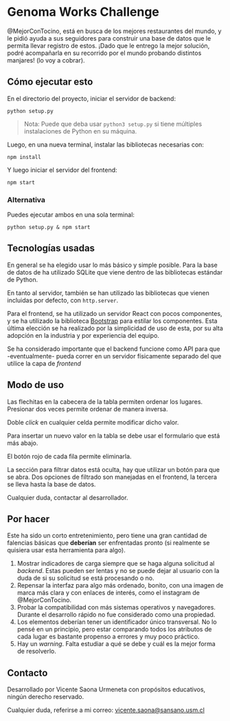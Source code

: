# Genoma Works Challenge

@MejorConTocino, está en busca de los mejores restaurantes del mundo, y le pidió ayuda a sus seguidores para construir una base de datos que le permita llevar registro de estos. ¡Dado que le entrego la mejor solución, podré acompañarla en su recorrido por el mundo probando distintos manjares! (lo voy a cobrar).

## Cómo ejecutar esto

En el directorio del proyecto, iniciar el servidor de backend:

```python setup.py```

> Nota: Puede que deba usar `python3 setup.py` si tiene múltiples instalaciones de Python en su máquina.

Luego, en una nueva terminal, instalar las bibliotecas necesarias con:

```npm install```

Y luego iniciar el servidor del frontend:

```npm start```

### Alternativa

Puedes ejecutar ambos en una sola terminal:

```python setup.py & npm start```

## Tecnologías usadas

En general se ha elegido usar lo más básico y simple posible. Para la base de datos de ha utilizado SQLite que viene dentro de las bibliotecas estándar de Python.

En tanto al servidor, también se han utilizado las bibliotecas que vienen incluidas por defecto, con `http.server`.

Para el frontend, se ha utilizado un servidor React con pocos componentes, y se ha utilizado la biblioteca [Bootstrap](https://getbootstrap.com/) para estilar los componentes. Esta última elección se ha realizado por la simplicidad de uso de esta, por su alta adopción en la industria y por experiencia del equipo.

Se ha considerado importante que el backend funcione como API para que -eventualmente- pueda correr en un servidor físicamente separado del que utilice la capa de *frontend*

## Modo de uso

Las flechitas en la cabecera de la tabla permiten ordenar los lugares. Presionar dos veces permite ordenar de manera inversa.

Doble *click* en cualquier celda permite modificar dicho valor.

Para insertar un nuevo valor en la tabla se debe usar el formulario que está más abajo.

El botón rojo de cada fila permite eliminarla.

La sección para filtrar datos está oculta, hay que utilizar un botón para que se abra. Dos opciones de filtrado son manejadas en el frontend, la tercera se lleva hasta la base de datos.

Cualquier duda, contactar al desarrollador.

## Por hacer

Este ha sido un corto entretenimiento, pero tiene una gran cantidad de falencias básicas que **deberían** ser enfrentadas pronto (si realmente se quisiera usar esta herramienta para algo).

1. Mostrar indicadores de carga siempre que se haga alguna solicitud al *backend*. Estas pueden ser lentas y no se puede dejar al usuario con la duda de si su solicitud se está procesando o no.
1. Repensar la interfaz para algo más ordenado, bonito, con una imagen de marca más clara y con enlaces de interés, como el instagram de @MejorConTocino.
1. Probar la compatibilidad con más sistemas operativos y navegadores. Durante el desarrollo rápido no fue considerado como una propiedad.
1. Los elementos deberían tener un identificador único transversal. No lo pensé en un principio, pero estar comparando todos los atributos de cada lugar es bastante propenso a errores y muy poco práctico.
1. Hay un *warning*. Falta estudiar a qué se debe y cuál es la mejor forma de resolverlo.

## Contacto

Desarrollado por Vicente Saona Urmeneta con propósitos educativos, ningún derecho reservado.

Cualquier duda, referirse a mi correo: vicente.saona@sansano.usm.cl